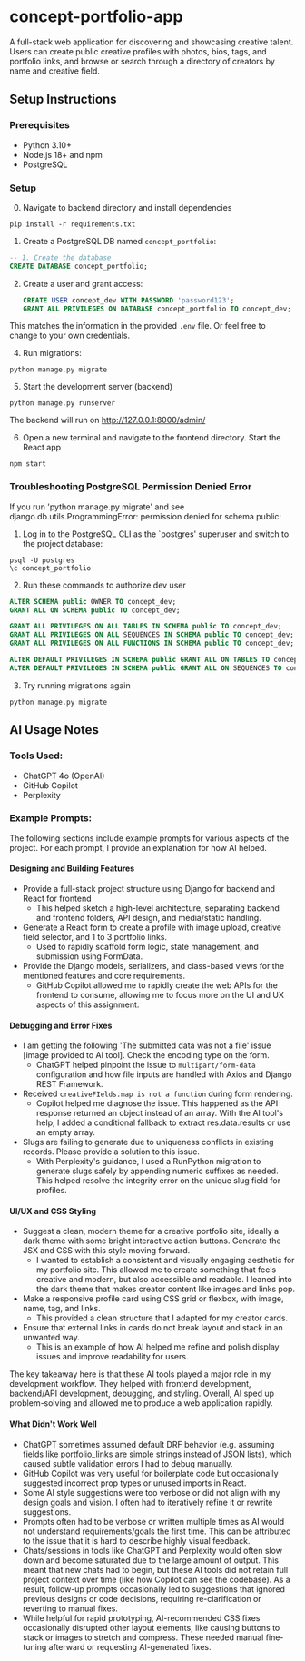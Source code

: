 # concept-portfolio-app
A full-stack web application for discovering and showcasing creative talent. Users can create public creative profiles with photos, bios, tags, and portfolio links, and browse or search through a directory of creators by name and creative field.

## Setup Instructions

### Prerequisites
* Python 3.10+
* Node.js 18+ and npm
* PostgreSQL

### Setup
0. Navigate to backend directory and install dependencies
```
pip install -r requirements.txt
```

1. Create a PostgreSQL DB named `concept_portfolio`:
```sql
-- 1. Create the database
CREATE DATABASE concept_portfolio;
```
2. Create a user and grant access:
   ```sql
   CREATE USER concept_dev WITH PASSWORD 'password123';
   GRANT ALL PRIVILEGES ON DATABASE concept_portfolio TO concept_dev;
This matches the information in the provided `.env` file. Or feel free to change to your own credentials.

4. Run migrations:
```
python manage.py migrate
```

5. Start the development server (backend)
```
python manage.py runserver
```

The backend will run on http://127.0.0.1:8000/admin/

6. Open a new terminal and navigate to the frontend directory. Start the React app
```
npm start
```

### Troubleshooting PostgreSQL Permission Denied Error
If you run 'python manage.py migrate' and see django.db.utils.ProgrammingError: permission denied for schema public:
1. Log in to the PostgreSQL CLI as the `postgres' superuser and switch to the project database:
```
psql -U postgres
\c concept_portfolio
```
2. Run these commands to authorize dev user
```sql
ALTER SCHEMA public OWNER TO concept_dev;
GRANT ALL ON SCHEMA public TO concept_dev;

GRANT ALL PRIVILEGES ON ALL TABLES IN SCHEMA public TO concept_dev;
GRANT ALL PRIVILEGES ON ALL SEQUENCES IN SCHEMA public TO concept_dev;
GRANT ALL PRIVILEGES ON ALL FUNCTIONS IN SCHEMA public TO concept_dev;

ALTER DEFAULT PRIVILEGES IN SCHEMA public GRANT ALL ON TABLES TO concept_dev;
ALTER DEFAULT PRIVILEGES IN SCHEMA public GRANT ALL ON SEQUENCES TO concept_dev;
```
3. Try running migrations again
```
python manage.py migrate
```

## AI Usage Notes

### Tools Used:
* ChatGPT 4o (OpenAI)
* GitHub Copilot
* Perplexity

### Example Prompts:

The following sections include example prompts for various aspects of the project. For each prompt, I provide an explanation for how AI helped.

#### Designing and Building Features
* Provide a full-stack project structure using Django for backend and React for frontend
  * This helped sketch a high-level architecture, separating backend and frontend folders, API design, and media/static handling.
* Generate a React form to create a profile with image upload, creative field selector, and 1 to 3 portfolio links.
  * Used to rapidly scaffold form logic, state management, and submission using FormData.
* Provide the Django models, serializers, and class-based views for the mentioned features and core requirements.
  * GitHub Copilot allowed me to rapidly create the web APIs for the frontend to consume, allowing me to focus more on the UI and UX aspects of this assignment.

#### Debugging and Error Fixes
* I am getting the following 'The submitted data was not a file' issue [image provided to AI tool]. Check the encoding type on the form.
  * ChatGPT helped pinpoint the issue to `multipart/form-data` configuration and how file inputs are handled with Axios and Django REST Framework.
* Received `creativeFIelds.map is not a function` during form rendering.
  * Copilot helped me diagnose the issue. This happened as the API response returned an object instead of an array. With the AI tool's help, I added a conditional fallback to extract res.data.results or use an empty array.
* Slugs are failing to generate due to uniqueness conflicts in existing records. Please provide a solution to this issue.
  * With Perplexity's guidance, I used a RunPython migration to generate slugs safely by appending numeric suffixes as needed. This helped resolve the integrity error on the unique slug field for profiles.

#### UI/UX and CSS Styling
* Suggest a clean, modern theme for a creative portfolio site, ideally a dark theme with some bright interactive action buttons. Generate the JSX and CSS with this style moving forward.
  * I wanted to establish a consistent and visually engaging aesthetic for my portfolio site. This allowed me to create something that feels creative and modern, but also accessible and readable. I leaned into the dark theme that makes creator content like images and links pop.
* Make a responsive profile card using CSS grid or flexbox, with image, name, tag, and links.
  * This provided a clean structure that I adapted for my creator cards.
* Ensure that external links in cards do not break layout and stack in an unwanted way.
   * This is an example of how AI helped me refine and polish display issues and improve readability for users.

The key takeaway here is that these AI tools played a major role in my development workflow. They helped with frontend development, backend/API development, debugging, and styling. Overall, AI sped up problem-solving and allowed me to produce a web application rapidly.

#### What Didn't Work Well
* ChatGPT sometimes assumed default DRF behavior (e.g. assuming fields like portfolio_links are simple strings instead of JSON lists), which caused subtle validation errors I had to debug manually.
* GitHub Copilot was very useful for boilerplate code but occasionally suggested incorrect prop types or unused imports in React.
* Some AI style suggestions were too verbose or did not align with my design goals and vision. I often had to iteratively refine it or rewrite suggestions.
* Prompts often had to be verbose or written multiple times as AI would not understand requirements/goals the first time. This can be attributed to the issue that it is hard to describe highly visual feedback.
* Chats/sessions in tools like ChatGPT and Perplexity would often slow down and become saturated due to the large amount of output. This meant that new chats had to begin, but these AI tools did not retain full project context over time (like how Copilot can see the codebase). As a result, follow-up prompts occasionally led to suggestions that ignored previous designs or code decisions, requiring re-clarification or reverting to manual fixes.
* While helpful for rapid prototyping, AI-recommended CSS fixes occasionally disrupted other layout elements, like causing buttons to stack or images to stretch and compress. These needed manual fine-tuning afterward or requesting AI-generated fixes.


